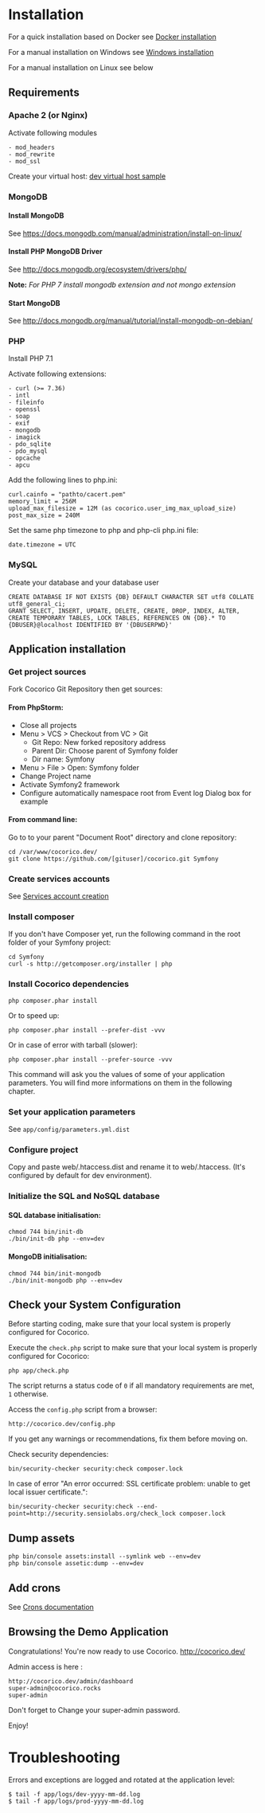 # Installation

For a quick installation based on Docker see [Docker installation](https://github.com/Cocolabs-SAS/cocorico-docker)

For a manual installation on Windows see [Windows installation](installation-windows.md)

For a manual installation on Linux see below

## Requirements

### Apache 2 (or Nginx)

Activate following modules

    - mod_headers
    - mod_rewrite
    - mod_ssl

Create your virtual host: [dev virtual host sample](virtual-hosts.md)


### MongoDB 

#### Install MongoDB 

See https://docs.mongodb.com/manual/administration/install-on-linux/

#### Install PHP MongoDB Driver 

See http://docs.mongodb.org/ecosystem/drivers/php/
    
**Note:** *For PHP 7 install mongodb extension and not mongo extension*

#### Start MongoDB 

See http://docs.mongodb.org/manual/tutorial/install-mongodb-on-debian/
    
    
### PHP
    
Install PHP 7.1

Activate following extensions:

    - curl (>= 7.36)
    - intl
    - fileinfo
    - openssl
    - soap
    - exif
    - mongodb
    - imagick
    - pdo_sqlite
    - pdo_mysql
    - opcache
    - apcu
    
Add the following lines to php.ini:

    curl.cainfo = "pathto/cacert.pem"
    memory_limit = 256M
    upload_max_filesize = 12M (as cocorico.user_img_max_upload_size)
    post_max_size = 240M

Set the same php timezone to php and php-cli php.ini file:

    date.timezone = UTC  
        
        
### MySQL 

Create your database and your database user

    CREATE DATABASE IF NOT EXISTS {DB} DEFAULT CHARACTER SET utf8 COLLATE utf8_general_ci;
    GRANT SELECT, INSERT, UPDATE, DELETE, CREATE, DROP, INDEX, ALTER, CREATE TEMPORARY TABLES, LOCK TABLES, REFERENCES ON {DB}.* TO {DBUSER}@localhost IDENTIFIED BY '{DBUSERPWD}'


## Application installation

### Get project sources
             
Fork Cocorico Git Repository then get sources:
             
#### From PhpStorm:

 - Close all projects
 - Menu > VCS > Checkout from VC > Git
    - Git Repo: New forked repository address
    - Parent Dir: Choose parent of Symfony folder
    - Dir name: Symfony
 - Menu > File > Open: Symfony folder 
 - Change Project name
 - Activate Symfony2 framework
 - Configure automatically namespace root from Event log Dialog box for example
     
#### From command line:

Go to to your parent "Document Root" directory and clone repository:

    cd /var/www/cocorico.dev/
    git clone https://github.com/[gituser]/cocorico.git Symfony
                     
                     
### Create services accounts

See [Services account creation ](services-creation.md)


### Install composer

If you don't have Composer yet, run the following command in the root folder of your Symfony project:

    cd Symfony
    curl -s http://getcomposer.org/installer | php
     
    
### Install Cocorico dependencies

    php composer.phar install
    
Or to speed up:
    
    php composer.phar install --prefer-dist -vvv
    
Or in case of error with tarball (slower):

    php composer.phar install --prefer-source -vvv
   
This command will ask you the values of some of your application parameters. 
You will find more informations on them in the following chapter.
   
### Set your application parameters 
  
  See `app/config/parameters.yml.dist`
     
### Configure project

Copy and paste web/.htaccess.dist and rename it to web/.htaccess. (It's configured by default for dev environment).
         
### Initialize the SQL and NoSQL database

#### SQL database initialisation:
 
    chmod 744 bin/init-db
    ./bin/init-db php --env=dev
        
#### MongoDB initialisation:

    chmod 744 bin/init-mongodb
    ./bin/init-mongodb php --env=dev
    
## Check your System Configuration

Before starting coding, make sure that your local system is properly configured for Cocorico.

Execute the `check.php` script to make sure that your local system is properly configured for Cocorico:

    php app/check.php

The script returns a status code of `0` if all mandatory requirements are met, `1` otherwise.

Access the `config.php` script from a browser:

    http://cocorico.dev/config.php

If you get any warnings or recommendations, fix them before moving on.

Check security dependencies:

    bin/security-checker security:check composer.lock
   
In case of error "An error occurred: SSL certificate problem: unable to get local issuer certificate.": 

    bin/security-checker security:check --end-point=http://security.sensiolabs.org/check_lock composer.lock

## Dump assets

    php bin/console assets:install --symlink web --env=dev
    php bin/console assetic:dump --env=dev

## Add crons

See [Crons documentation](crons.md)
    
## Browsing the Demo Application

Congratulations! You're now ready to use Cocorico.
http://cocorico.dev/

Admin access is here :

    http://cocorico.dev/admin/dashboard
    super-admin@cocorico.rocks
    super-admin
    
Don't forget to Change your super-admin password. 

Enjoy!


# Troubleshooting

Errors and exceptions are logged and rotated at the application level:

    $ tail -f app/logs/dev-yyyy-mm-dd.log
    $ tail -f app/logs/prod-yyyy-mm-dd.log